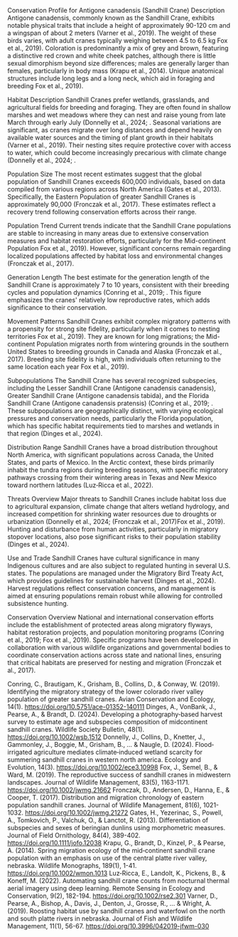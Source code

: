 Conservation Profile for Antigone canadensis (Sandhill Crane)
Description
Antigone canadensis, commonly known as the Sandhill Crane, exhibits notable physical traits that include a height of approximately 90-120 cm and a wingspan of about 2 meters (Varner et al., 2019). The weight of these birds varies, with adult cranes typically weighing between 4.5 to 6.5 kg Fox et al., 2019). Coloration is predominantly a mix of grey and brown, featuring a distinctive red crown and white cheek patches, although there is little sexual dimorphism beyond size differences; males are generally larger than females, particularly in body mass (Krapu et al., 2014). Unique anatomical structures include long legs and a long neck, which aid in foraging and breeding Fox et al., 2019).

Habitat Description
Sandhill Cranes prefer wetlands, grasslands, and agricultural fields for breeding and foraging. They are often found in shallow marshes and wet meadows where they can nest and raise young from late March through early July (Donnelly et al., 2024; . Seasonal variations are significant, as cranes migrate over long distances and depend heavily on available water sources and the timing of plant growth in their habitats (Varner et al., 2019). Their nesting sites require protective cover with access to water, which could become increasingly precarious with climate change (Donnelly et al., 2024; .

Population Size
The most recent estimates suggest that the global population of Sandhill Cranes exceeds 600,000 individuals, based on data compiled from various regions across North America (Gates et al., 2013). Specifically, the Eastern Population of greater Sandhill Cranes is approximately 90,000 (Fronczak et al., 2017). These estimates reflect a recovery trend following conservation efforts across their range.

Population Trend
Current trends indicate that the Sandhill Crane populations are stable to increasing in many areas due to extensive conservation measures and habitat restoration efforts, particularly for the Mid-continent Population Fox et al., 2019). However, significant concerns remain regarding localized populations affected by habitat loss and environmental changes (Fronczak et al., 2017).

Generation Length
The best estimate for the generation length of the Sandhill Crane is approximately 7 to 10 years, consistent with their breeding cycles and population dynamics (Conring et al., 2019; . This figure emphasizes the cranes' relatively low reproductive rates, which adds significance to their conservation.

Movement Patterns
Sandhill Cranes exhibit complex migratory patterns with a propensity for strong site fidelity, particularly when it comes to nesting territories Fox et al., 2019). They are known for long migrations; the Mid-continent Population migrates north from wintering grounds in the southern United States to breeding grounds in Canada and Alaska (Fronczak et al., 2017). Breeding site fidelity is high, with individuals often returning to the same location each year Fox et al., 2019).

Subpopulations
The Sandhill Crane has several recognized subspecies, including the Lesser Sandhill Crane (Antigone canadensis canadensis), Greater Sandhill Crane (Antigone canadensis tabida), and the Florida Sandhill Crane (Antigone canadensis pratensis) (Conring et al., 2019; . These subpopulations are geographically distinct, with varying ecological pressures and conservation needs, particularly the Florida population, which has specific habitat requirements tied to marshes and wetlands in that region (Dinges et al., 2024).

Distribution Range
Sandhill Cranes have a broad distribution throughout North America, with significant populations across Canada, the United States, and parts of Mexico. In the Arctic context, these birds primarily inhabit the tundra regions during breeding seasons, with specific migratory pathways crossing from their wintering areas in Texas and New Mexico toward northern latitudes (Luz‐Ricca et al., 2022).

Threats Overview
Major threats to Sandhill Cranes include habitat loss due to agricultural expansion, climate change that alters wetland hydrology, and increased competition for shrinking water resources due to droughts or urbanization (Donnelly et al., 2024; (Fronczak et al., 2017)Fox et al., 2019). Hunting and disturbance from human activities, particularly in migratory stopover locations, also pose significant risks to their population stability (Dinges et al., 2024).

Use and Trade
Sandhill Cranes have cultural significance in many Indigenous cultures and are also subject to regulated hunting in several U.S. states. The populations are managed under the Migratory Bird Treaty Act, which provides guidelines for sustainable harvest (Dinges et al., 2024). Harvest regulations reflect conservation concerns, and management is aimed at ensuring populations remain robust while allowing for controlled subsistence hunting.

Conservation Overview
National and international conservation efforts include the establishment of protected areas along migratory flyways, habitat restoration projects, and population monitoring programs (Conring et al., 2019; Fox et al., 2019). Specific programs have been developed in collaboration with various wildlife organizations and governmental bodies to coordinate conservation actions across state and national lines, ensuring that critical habitats are preserved for nesting and migration (Fronczak et al., 2017).

Conring, C., Brautigam, K., Grisham, B., Collins, D., & Conway, W. (2019). Identifying the migratory strategy of the lower colorado river valley population of greater sandhill cranes. Avian Conservation and Ecology, 14(1). https://doi.org/10.5751/ace-01352-140111
Dinges, A., VonBank, J., Pearse, A., & Brandt, D. (2024). Developing a photography‐based harvest survey to estimate age and subspecies composition of midcontinent sandhill cranes. Wildlife Society Bulletin, 48(1). https://doi.org/10.1002/wsb.1512
Donnelly, J., Collins, D., Knetter, J., Gammonley, J., Boggie, M., Grisham, B., … & Naugle, D. (2024). Flood‐irrigated agriculture mediates climate‐induced wetland scarcity for summering sandhill cranes in western north america. Ecology and Evolution, 14(3). https://doi.org/10.1002/ece3.10998
Fox, J., Semel, B., & Ward, M. (2019). The reproductive success of sandhill cranes in midwestern landscapes. Journal of Wildlife Management, 83(5), 1163-1171. https://doi.org/10.1002/jwmg.21662
Fronczak, D., Andersen, D., Hanna, E., & Cooper, T. (2017). Distribution and migration chronology of eastern population sandhill cranes. Journal of Wildlife Management, 81(6), 1021-1032. https://doi.org/10.1002/jwmg.21272
Gates, H., Yezerinac, S., Powell, A., Tomkovich, P., Valchuk, O., & Lanctot, R. (2013). Differentiation of subspecies and sexes of beringian dunlins using morphometric measures. Journal of Field Ornithology, 84(4), 389-402. https://doi.org/10.1111/jofo.12038
Krapu, G., Brandt, D., Kinzel, P., & Pearse, A. (2014). Spring migration ecology of the mid‐continent sandhill crane population with an emphasis on use of the central platte river valley, nebraska. Wildlife Monographs, 189(1), 1-41. https://doi.org/10.1002/wmon.1013
Luz‐Ricca, E., Landolt, K., Pickens, B., & Koneff, M. (2022). Automating sandhill crane counts from nocturnal thermal aerial imagery using deep learning. Remote Sensing in Ecology and Conservation, 9(2), 182-194. https://doi.org/10.1002/rse2.301
Varner, D., Pearse, A., Bishop, A., Davis, J., Denton, J., Grosse, R., … & Wright, A. (2019). Roosting habitat use by sandhill cranes and waterfowl on the north and south platte rivers in nebraska. Journal of Fish and Wildlife Management, 11(1), 56-67. https://doi.org/10.3996/042019-jfwm-030